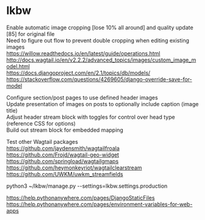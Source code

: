# lkbw

Enable automatic image cropping [lose 10% all around] and quality update [85] for original file  
Need to figure out flow to prevent double cropping when editing existing images  
  https://willow.readthedocs.io/en/latest/guide/operations.html  
  http://docs.wagtail.io/en/v2.2.2/advanced_topics/images/custom_image_model.html  
  https://docs.djangoproject.com/en/2.1/topics/db/models/  
  https://stackoverflow.com/questions/4269605/django-override-save-for-model  

Configure section/post pages to use defined header images  
Update presentation of images on posts to optionally include caption (image title)  
Adjust header stream block with toggles for control over head type (reference CSS for options)  
Build out stream block for embedded mapping  

Test other Wagtail packages  
  https://github.com/jaydensmith/wagtailfroala  
  https://github.com/Frojd/wagtail-geo-widget  
  https://github.com/springload/wagtailgmaps  
  https://github.com/heymonkeyriot/wagtailclearstream  
  https://github.com/UWKM/uwkm_streamfields  

python3 ~/lkbw/manage.py <xxx> --settings=lkbw.settings.production  

https://help.pythonanywhere.com/pages/DjangoStaticFiles  
https://help.pythonanywhere.com/pages/environment-variables-for-web-apps  
